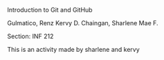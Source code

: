 Introduction to Git and GitHub

Gulmatico, Renz Kervy D. 
Chaingan, Sharlene Mae F.

Section: INF 212

This is an activity made by sharlene and kervy
